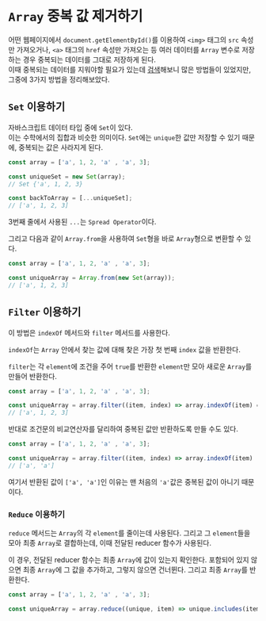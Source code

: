 # `Array` 중복 값 제거하기

어떤 웹페이지에서 `document.getElementById()`를 이용하여 `<img>` 태그의 `src` 속성만 가져오거나, `<a>` 태그의 `href` 속성만 가져오는 등 여러 데이터를 `Array` 변수로 저장하는 경우 중복되는 데이터를 그대로 저장하게 된다.  
이때 중복되는 데이터를 지워야할 필요가 있는데 [검색](https://medium.com/dailyjs/how-to-remove-array-duplicates-in-es6-5daa8789641c)해보니 많은 방법들이 있었지만, 그중에 3가지 방법을 정리해보았다.  

## `Set` 이용하기

자바스크립트 데이터 타입 중에 `Set`이 있다.  
이는 수학에서의 집합과 비슷한 의미이다. `Set`에는 `unique`한 값만 저장할 수 있기 때문에, 중복되는 값은 사라지게 된다.  
```javascript
const array = ['a', 1, 2, 'a' , 'a', 3];

const uniqueSet = new Set(array);
// Set {'a', 1, 2, 3}

const backToArray = [...uniqueSet];
// ['a', 1, 2, 3]

```

3번째 줄에서 사용된 `...`는 `Spread Operator`이다.  

그리고 다음과 같이 `Array.from`을 사용하여 `Set`형을 바로 `Array`형으로 변환할 수 있다.
```javascript
const array = ['a', 1, 2, 'a' , 'a', 3];

const uniqueArray = Array.from(new Set(array));
// ['a', 1, 2, 3]

```

## `Filter` 이용하기

이 방법은 `indexOf` 메서드와 `filter` 메서드를 사용한다.  

`indexOf`는 `Array` 안에서 찾는 값에 대해 찾은 가장 첫 번째 `index` 값을 반환한다.  

`filter`는 각 `element`에 조건을 주어 `true`를 반환한 `element`만 모아 새로운 `Array`를 만들어 반환한다.   
```javascript
const array = ['a', 1, 2, 'a' , 'a', 3];

const uniqueArray = array.filter((item, index) => array.indexOf(item) === index);
// ['a', 1, 2, 3]

```

반대로 조건문의 비교연산자를 달리하여 중복된 값만 반환하도록 만들 수도 있다.
```javascript
const array = ['a', 1, 2, 'a' , 'a', 3];

const uniqueArray = array.filter((item, index) => array.indexOf(item) !== index);
// ['a', 'a']

```

여기서 반환된 값이 `['a', 'a']`인 이유는 맨 처음의 `'a'`값은 중복된 값이 아니기 때문이다.

### `Reduce` 이용하기

`reduce` 메서드는 `Array`의 각 `element`를 줄이는데 사용된다. 그리고 그 `element`들을 모아 최종 `Array`로 결합하는데, 이때 전달된 reducer 함수가 사용된다.  

이 경우, 전달된 reducer 함수는 최종 `Array`에 값이 있는지 확인한다. 포함되어 있지 않으면 최종 `Array`에 그 값을 추가하고, 그렇지 않으면 건너뛴다. 그리고 최종 `Array`를 반환한다.  
```javascript
const array = ['a', 1, 2, 'a' , 'a', 3];

const uniqueArray = array.reduce((unique, item) => unique.includes(item) ? unique : [...unique, item], []);

```
